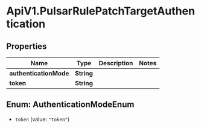 # ApiV1.PulsarRulePatchTargetAuthentication

## Properties

Name | Type | Description | Notes
------------ | ------------- | ------------- | -------------
**authenticationMode** | **String** |  | 
**token** | **String** |  | 



## Enum: AuthenticationModeEnum


* `token` (value: `"token"`)




